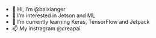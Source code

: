 - 👋 Hi, I’m @baixianger
- 👀 I’m interested in Jetson and ML
- 🌱 I’m currently learning Keras, TensorFlow and Jetpack
- 📫 My instragram @creapai

<!---
baixianger/baixianger is a ✨ special ✨ repository because its `README.md` (this file) appears on your GitHub profile.
You can click the Preview link to take a look at your changes.
--->
